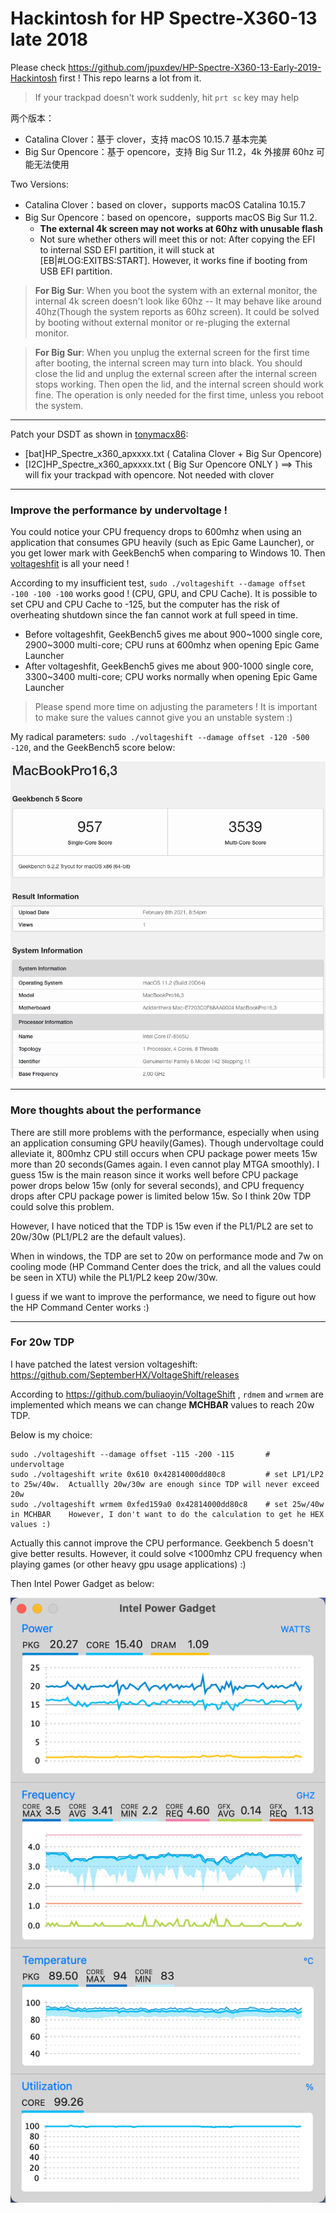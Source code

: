 # Hackintosh for HP Spectre-X360-13 late 2018

Please check https://github.com/jpuxdev/HP-Spectre-X360-13-Early-2019-Hackintosh first ! This repo learns a lot from it.

> If your trackpad doesn't work suddenly, hit `prt sc` key may help

两个版本：
* Catalina Clover：基于 clover，支持 macOS 10.15.7 基本完美
* Big Sur Opencore：基于 opencore，支持 Big Sur 11.2，4k 外接屏 60hz 可能无法使用

Two Versions:
* Catalina Clover：based on clover，supports macOS Catalina 10.15.7
* Big Sur Opencore：based on opencore，supports macOS Big Sur 11.2.
  * **The external 4k screen may not works at 60hz with unusable flash**
  * Not sure whether others will meet this or not: After copying the EFI to internal SSD EFI partition, it will stuck at [EB|#LOG:EXITBS:START]. However, it works fine if booting from USB EFI partition.
  
> **For Big Sur**: When you boot the system with an external monitor, the internal 4k screen doesn't look like 60hz -- It may behave like around 40hz(Though the system reports as 60hz screen). It could be solved by booting without external monitor or re-pluging the external monitor.

> **For Big Sur**: When you unplug the external screen for the first time after booting, the internal screen may turn into black. You should close the lid and unplug the external screen after the internal screen stops working. Then open the lid, and the internal screen should work fine. The operation is only needed for the first time, unless you reboot the system.


------

Patch your DSDT as shown in [tonymacx86](https://www.tonymacx86.com/threads/guide-hp-spectre-x360-13-ap0037tu-late-2018.295518/):

* [bat]HP_Spectre_x360_apxxxx.txt ( Catalina Clover + Big Sur Opencore)
* [I2C]HP_Spectre_x360_apxxxx.txt ( Big Sur Opencore ONLY ) ==> This will fix your trackpad with opencore. Not needed with clover


------

### Improve the performance by undervoltage !

You could notice your CPU frequency drops to 600mhz when using an application that consumes GPU heavily (such as Epic Game Launcher), or you get lower mark with GeekBench5 when comparing to Windows 10. Then [voltageshfit](https://github.com/sicreative/VoltageShift) is all your need !

According to my insufficient test, `sudo ./voltageshift --damage offset -100 -100 -100` works good ! (CPU, GPU, and CPU Cache). It is possible to set CPU and CPU Cache to -125, but the computer has the risk of overheating shutdown since the fan cannot work at full speed in time.

* Before voltageshfit, GeekBench5 gives me about 900~1000 single core, 2900~3000 multi-core; CPU runs at 600mhz when opening Epic Game Launcher
* After voltageshfit, GeekBench5 gives me about 900-1000 single core, 3300~3400 multi-core; CPU works normally when opening Epic Game Launcher

> Please spend more time on adjusting the parameters ! It is important to make sure the values cannot give you an unstable system :)

My radical parameters: `sudo ./voltageshift --damage offset -120 -500 -120`, and the GeekBench5 score below:

<img src="./Screenshot/geekbench5_result.png" width="800" alt="my_geekbench5"/><br/>

------

### More thoughts about the performance

There are still more problems with the performance, especially when using an application consuming GPU heavily(Games). Though undervoltage could alleviate it, 800mhz CPU still occurs when CPU package power meets 15w more than 20 seconds(Games again. I even cannot play MTGA smoothly). I guess 15w is the main reason since it works well before CPU package power drops below 15w (only for several seconds), and CPU frequency drops after CPU package power is limited below 15w. So I think 20w TDP could solve this problem.

However, I have noticed that the TDP is 15w even if the PL1/PL2 are set to 20w/30w (PL1/PL2 are the default values). 

When in windows, the TDP are set to 20w on performance mode and 7w on cooling mode (HP Command Center does the trick, and all the values could be seen in XTU) while the PL1/PL2 keep 20w/30w.

I guess if we want to improve the performance, we need to figure out how the HP Command Center works :)

-----

### For 20w TDP

I have patched the latest version voltageshift: https://github.com/SeptemberHX/VoltageShift/releases

According to https://github.com/buliaoyin/VoltageShift , `rdmem` and `wrmem` are implemented which means we can change **MCHBAR** values to reach 20w TDP.

Below is my choice:

```shell
sudo ./voltageshift --damage offset -115 -200 -115       # undervoltage
sudo ./voltageshift write 0x610 0x42814000dd80c8         # set LP1/LP2 to 25w/40w.  Actuallly 20w/30w are enough since TDP will never exceed 20w
sudo ./voltageshift wrmem 0xfed159a0 0x42814000dd80c8    # set 25w/40w in MCHBAR    However, I don't want to do the calculation to get he HEX values :)
```

Actually this cannot improve the CPU performance. Geekbench 5 doesn't give better results. However, it could solve <1000mhz CPU frequency when playing games (or other heavy gpu usage applications) :)

Then Intel Power Gadget as below:

<img src="./Screenshot/intel_power_gadget.png" width="800" alt="intel_power_gadget.png"/><br/>

